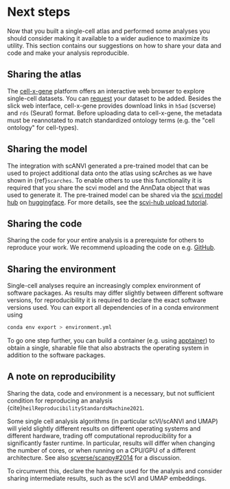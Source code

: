 # Next steps

Now that you built a single-cell atlas and performed some analyses you should consider
making it available to a wider audience to maximize its utility. This section contains
our suggestions on how to share your data and code and make your analysis reproducible.

## Sharing the atlas

The [cell-x-gene](https://cellxgene.cziscience.com/) platform offers an interactive web browser
to explore single-cell datasets. You can [request](https://cellxgene.cziscience.com/docs/032__Contribute%20and%20Publish%20Data)
your dataset to be added. Besides the slick web interface, cell-x-gene provides download links in `h5ad` (scverse)
and `rds` (Seurat) format. Before uploading data to cell-x-gene, the metadata must be reannotated to match standardized
ontology terms (e.g. the "cell ontology" for cell-types).

## Sharing the model

The integration with scANVI generated a pre-trained model that can be used to project additional data onto
the atlas using scArches as we have shown in {ref}`scarches`. To enable others to use this functionality
it is required that you share the scvi model and the AnnData object that was used to generate it. The pre-trained
model can be shared via the [scvi model hub](https://huggingface.co/scvi-tools) on [huggingface](https://huggingface.co/).
For more details, see the [scvi-hub upload tutorial](https://docs.scvi-tools.org/en/stable/tutorials/notebooks/scvi_hub_upload_and_large_files.html#).

## Sharing the code

Sharing the code for your entire analysis is a prerequiste for others to reproduce
your work. We recommend uploading the code on e.g. [GitHub](https://github.com).

## Sharing the environment

Single-cell analyses require an increasingly complex environment of software packages.
As results may differ slightly between different software versions, for reproducibility
it is required to declare the exact software versions used. You can export all dependencies of
in a conda environment using

```bash
conda env export > environment.yml
```

To go one step further, you can build a container (e.g. using [apptainer](https://apptainer.org/)) to obtain
a single, sharable file that also abstracts the operating system in addition to the software packages.

## A note on reproducibility

Sharing the data, code and environment is a necessary, but not sufficient condition for
reproducing an analysis {cite}`heilReproducibilityStandardsMachine2021`.

Some single cell analysis algorithms (in particular scVI/scANVI and UMAP) will yield slightly different results on
different operating systems and different hardware, trading off computational reproducibility for a significantly
faster runtime. In particular, results will differ when changing the number of cores,
or when running on a CPU/GPU of a different architecture. See also [scverse/scanpy#2014](https://github.com/scverse/scanpy/2014)
for a discussion.

To circumvent this, declare the hardware used for the analysis and consider sharing intermediate results,
such as the scVI and UMAP embeddings.
